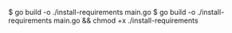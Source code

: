 $ go build -o ./install-requirements main.go
$ go build -o ./install-requirements main.go && chmod +x ./install-requirements

